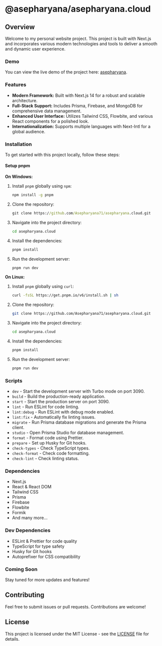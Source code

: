 # @asepharyana/asepharyana.cloud

## Overview

Welcome to my personal website project. This project is built with Next.js and incorporates various modern technologies and tools to deliver a smooth and dynamic user experience.

### Demo

You can view the live demo of the project here: [asepharyana](https://asepharyana.cloud).

### Features

- **Modern Framework:** Built with Next.js 14 for a robust and scalable architecture.
- **Full-Stack Support:** Includes Prisma, Firebase, and MongoDB for comprehensive data management.
- **Enhanced User Interface:** Utilizes Tailwind CSS, Flowbite, and various React components for a polished look.
- **Internationalization:** Supports multiple languages with Next-Intl for a global audience.

### Installation

To get started with this project locally, follow these steps:

#### Setup pnpm

**On Windows:**

1. Install `pnpm` globally using `npm`:

    ```cmd
    npm install -g pnpm
    ```

2. Clone the repository:

    ```cmd
    git clone https://github.com/Asepharyana71/asepharyana.cloud.git
    ```

3. Navigate into the project directory:

    ```cmd
    cd asepharyana.cloud
    ```

4. Install the dependencies:

    ```cmd
    pnpm install
    ```

5. Run the development server:

    ```cmd
    pnpm run dev
    ```

**On Linux:**

1. Install `pnpm` globally using `curl`:

    ```bash
    curl -fsSL https://get.pnpm.io/v6/install.sh | sh
    ```

2. Clone the repository:

    ```bash
    git clone https://github.com/Asepharyana71/asepharyana.cloud.git
    ```

3. Navigate into the project directory:

    ```bash
    cd asepharyana.cloud
    ```

4. Install the dependencies:

    ```bash
    pnpm install
    ```

5. Run the development server:

    ```bash
    pnpm run dev
    ```

### Scripts

- `dev` - Start the development server with Turbo mode on port 3090.
- `build` - Build the production-ready application.
- `start` - Start the production server on port 3090.
- `lint` - Run ESLint for code linting.
- `lint:debug` - Run ESLint with debug mode enabled.
- `lint:fix` - Automatically fix linting issues.
- `migrate` - Run Prisma database migrations and generate the Prisma client.
- `studio` - Open Prisma Studio for database management.
- `format` - Format code using Prettier.
- `prepare` - Set up Husky for Git hooks.
- `check-types` - Check TypeScript types.
- `check-format` - Check code formatting.
- `check-lint` - Check linting status.

### Dependencies

- Next.js
- React & React DOM
- Tailwind CSS
- Prisma
- Firebase
- Flowbite
- Formik
- And many more...

### Dev Dependencies

- ESLint & Prettier for code quality
- TypeScript for type safety
- Husky for Git hooks
- Autoprefixer for CSS compatibility

### Coming Soon

Stay tuned for more updates and features!

## Contributing

Feel free to submit issues or pull requests. Contributions are welcome!

## License

This project is licensed under the MIT License - see the [LICENSE](LICENSE) file for details.

